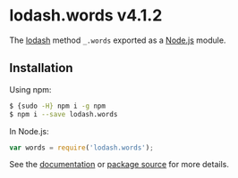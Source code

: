 # lodash.words v4.1.2

The [lodash](https://lodash.com/) method `_.words` exported as a [Node.js](https://nodejs.org/) module.

## Installation

Using npm:
```bash
$ {sudo -H} npm i -g npm
$ npm i --save lodash.words
```

In Node.js:
```js
var words = require('lodash.words');
```

See the [documentation](https://lodash.com/docs#words) or [package source](https://github.com/lodash/lodash/blob/4.1.2-npm-packages/lodash.words) for more details.
